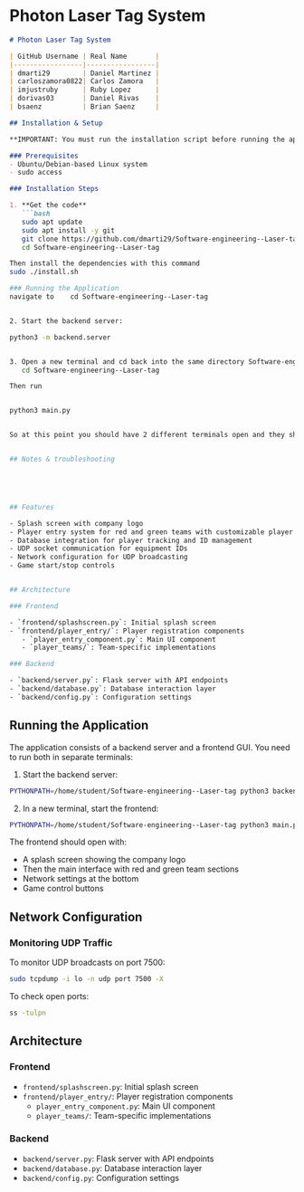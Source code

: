 # Photon Laser Tag System
````markdown
# Photon Laser Tag System

| GitHub Username | Real Name       |
|-----------------|-----------------|
| dmarti29        | Daniel Martinez |
| carloszamora0822| Carlos Zamora   |
| imjustruby      | Ruby Lopez      |
| dorivas03       | Daniel Rivas    |
| bsaenz          | Brian Saenz     |

## Installation & Setup

**IMPORTANT: You must run the installation script before running the application!**

### Prerequisites
- Ubuntu/Debian-based Linux system
- sudo access

### Installation Steps

1. **Get the code**
   ```bash
   sudo apt update
   sudo apt install -y git
   git clone https://github.com/dmarti29/Software-engineering--Laser-tag.git
   cd Software-engineering--Laser-tag

Then install the dependencies with this command
sudo ./install.sh

### Running the Application
navigate to    cd Software-engineering--Laser-tag


2. Start the backend server:

python3 -m backend.server


3. Open a new terminal and cd back into the same directory Software-engineering-Laser-tag
   cd Software-engineering--Laser-tag

Then run


python3 main.py


So at this point you should have 2 different terminals open and they should be running both programs


## Notes & troubleshooting





## Features

- Splash screen with company logo
- Player entry system for red and green teams with customizable player IDs
- Database integration for player tracking and ID management
- UDP socket communication for equipment IDs
- Network configuration for UDP broadcasting
- Game start/stop controls


## Architecture

### Frontend

- `frontend/splashscreen.py`: Initial splash screen
- `frontend/player_entry/`: Player registration components
   - `player_entry_component.py`: Main UI component
   - `player_teams/`: Team-specific implementations

### Backend

- `backend/server.py`: Flask server with API endpoints
- `backend/database.py`: Database interaction layer
- `backend/config.py`: Configuration settings

````

## Running the Application

The application consists of a backend server and a frontend GUI. You need to run both in separate terminals:

1. Start the backend server:
```bash
PYTHONPATH=/home/student/Software-engineering--Laser-tag python3 backend/server.py
```

2. In a new terminal, start the frontend:
```bash
PYTHONPATH=/home/student/Software-engineering--Laser-tag python3 main.py
```

The frontend should open with:
- A splash screen showing the company logo
- Then the main interface with red and green team sections
- Network settings at the bottom
- Game control buttons

## Network Configuration

### Monitoring UDP Traffic

To monitor UDP broadcasts on port 7500:

```bash
sudo tcpdump -i lo -n udp port 7500 -X
```

To check open ports:

```bash
ss -tulpn
```

## Architecture

### Frontend

- `frontend/splashscreen.py`: Initial splash screen
- `frontend/player_entry/`: Player registration components
  - `player_entry_component.py`: Main UI component
  - `player_teams/`: Team-specific implementations

### Backend

- `backend/server.py`: Flask server with API endpoints
- `backend/database.py`: Database interaction layer
- `backend/config.py`: Configuration settings
